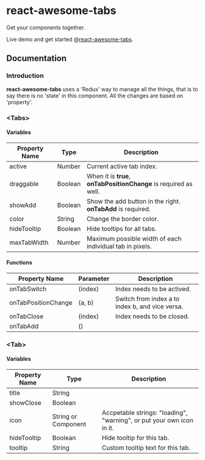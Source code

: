# react-awesome-tabs

Get your components together.

Live demo and get started @[react-awesome-tabs](http://gao-sun.github.io/react-awesome-tabs).

## Documentation

### Introduction

**react-awesome-tabs** uses a 'Redux' way to manage all the things, that is to say there is no 'state' in this component. All the changes are based on 'property'.

### &lt;Tabs&gt;
#### Variables
|Property Name|Type|Description|
|---|---|---|
|active|Number|Current active tab index.|
|draggable|Boolean|When it is **true**, **onTabPositionChange** is required as well.|
|showAdd|Boolean|Show the add button in the right. **onTabAdd** is required.|
|color|String|Change the border color.|
|hideTooltip|Boolean|Hide tooltips for all tabs.|
|maxTabWidth|Number|Maximum possible width of each individual tab in pixels.|
#### Functions
|Property Name|Parameter|Description|
|---|---|---|
|onTabSwitch|(index)|Index needs to be actived.|
|onTabPositionChange|(a, b)|Switch from index a to index b, and vice versa.|
|onTabClose|(index)|Index needs to be closed.|
|onTabAdd|()||

### &lt;Tab&gt;
#### Variables
|Property Name|Type|Description|
|---|---|---|
|title|String||
|showClose|Boolean||
|icon|String or Component|Accpetable strings: "loading", "warning", or put your own icon in it.|
|hideTooltip|Boolean|Hide tooltip for this tab.|
|tooltip|String|Custom tooltip text for this tab.|

